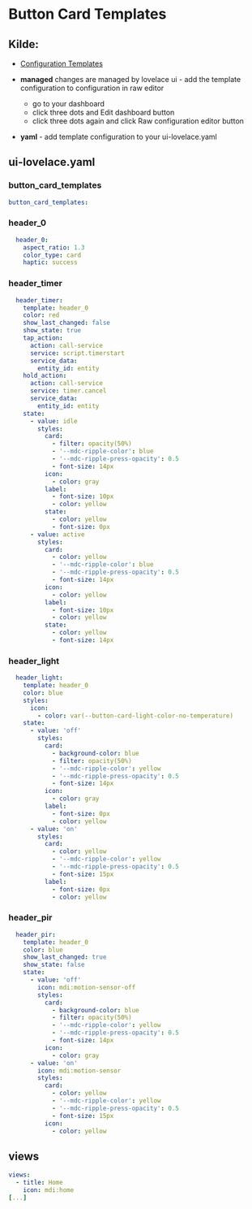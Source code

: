 # Button Card Templates

## Kilde:

* [Configuration Templates](https://github.com/custom-cards/button-card#configuration-templates)

* **managed** changes are managed by lovelace ui - add the template configuration to configuration in raw editor
  * go to your dashboard
  * click three dots and Edit dashboard button
  * click three dots again and click Raw configuration editor button
* **yaml** - add template configuration to your ui-lovelace.yaml

## ui-lovelace.yaml

### button_card_templates

```yaml
button_card_templates:
```

### header_0

```yaml
  header_0:
    aspect_ratio: 1.3
    color_type: card
    haptic: success
```

### header_timer

```yaml
  header_timer:
    template: header_0
    color: red
    show_last_changed: false
    show_state: true
    tap_action:
      action: call-service
      service: script.timerstart
      service_data:
        entity_id: entity
    hold_action:
      action: call-service
      service: timer.cancel
      service_data:
        entity_id: entity
    state:
      - value: idle
        styles:
          card:
            - filter: opacity(50%)
            - '--mdc-ripple-color': blue
            - '--mdc-ripple-press-opacity': 0.5
            - font-size: 14px
          icon:
            - color: gray
          label:
            - font-size: 10px
            - color: yellow
          state:
            - color: yellow
            - font-size: 0px
      - value: active
        styles:
          card:
            - color: yellow
            - '--mdc-ripple-color': blue
            - '--mdc-ripple-press-opacity': 0.5
            - font-size: 14px
          icon:
            - color: yellow
          label:
            - font-size: 10px
            - color: yellow
          state:
            - color: yellow
            - font-size: 14px
```

### header_light

```yaml
  header_light:
    template: header_0
    color: blue
    styles:
      icon:
        - color: var(--button-card-light-color-no-temperature)
    state:
      - value: 'off'
        styles:
          card:
            - background-color: blue
            - filter: opacity(50%)
            - '--mdc-ripple-color': yellow
            - '--mdc-ripple-press-opacity': 0.5
            - font-size: 14px
          icon:
            - color: gray
          label:
            - font-size: 0px
            - color: yellow
      - value: 'on'
        styles:
          card:
            - color: yellow
            - '--mdc-ripple-color': yellow
            - '--mdc-ripple-press-opacity': 0.5
            - font-size: 15px
          label:
            - font-size: 0px
            - color: yellow
```

### header_pir

```yaml
  header_pir:
    template: header_0
    color: blue
    show_last_changed: true
    show_state: false
    state:
      - value: 'off'
        icon: mdi:motion-sensor-off
        styles:
          card:
            - background-color: blue
            - filter: opacity(50%)
            - '--mdc-ripple-color': yellow
            - '--mdc-ripple-press-opacity': 0.5
            - font-size: 14px
          icon:
            - color: gray
      - value: 'on'
        icon: mdi:motion-sensor
        styles:
          card:
            - color: yellow
            - '--mdc-ripple-color': yellow
            - '--mdc-ripple-press-opacity': 0.5
            - font-size: 15px
          icon:
            - color: yellow
```

## views

```yaml
views:
  - title: Home
    icon: mdi:home
[...]
```
